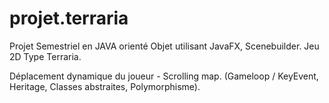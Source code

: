 ﻿# projet.terraria
Projet Semestriel en JAVA orienté Objet utilisant JavaFX, Scenebuilder. Jeu 2D Type Terraria.

Déplacement dynamique du joueur - Scrolling map.
(Gameloop / KeyEvent, Heritage, Classes abstraites, Polymorphisme).


